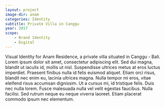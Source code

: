 ```yaml
---
layout: project
image-dir: anam
categories: Identity
subtitle: Private Villa in Canggu
year: 2017
scope:
    - Brand Identity
    - Digital
---
```

Visual Identity for Anam Residence, a private villa situated in Canggu - Bali. Lorem ipsum dolor sit amet, consectetur adipiscing elit. Sed dui magna, blandit ut iaculis id, mollis ut nisl. Suspendisse ultrices metus at eros luctus imperdiet. Praesent finibus nulla id felis euismod aliquet. Etiam orci risus, blandit nec enim eu, lacinia ultrices magna. Nulla tempor mi eros, vitae eleifend risus accumsan dignissim. Ut a cursus mi, id tristique felis. Duis nec nulla lorem. Fusce malesuada nulla vel velit egestas faucibus. Nulla facilisi. Sed rutrum neque eu neque viverra laoreet. Etiam placerat commodo ipsum nec elementum.